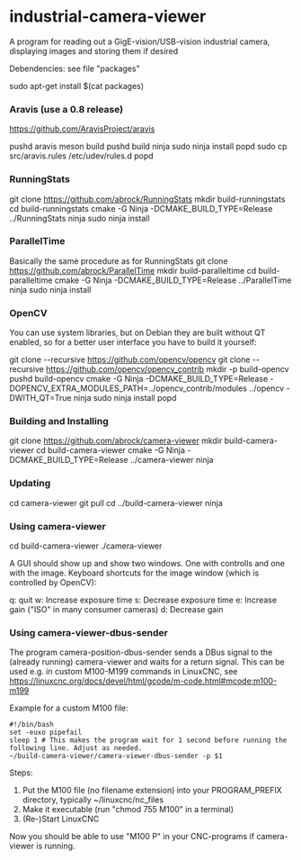 # industrial-camera-viewer
A program for reading out a GigE-vision/USB-vision industrial camera, displaying images and storing them if desired

Debendencies: see file "packages"

sudo apt-get install $(cat packages)


### Aravis (use a 0.8 release) ###

https://github.com/AravisProject/aravis

pushd aravis
meson build
pushd build
ninja
sudo ninja install
popd
sudo cp src/aravis.rules /etc/udev/rules.d
popd


### RunningStats ###

git clone https://github.com/abrock/RunningStats
mkdir build-runningstats
cd build-runningstats
cmake -G Ninja -DCMAKE_BUILD_TYPE=Release ../RunningStats
ninja
sudo ninja install

### ParallelTime ###

Basically the same procedure as for RunningStats
git clone https://github.com/abrock/ParallelTime
mkdir build-paralleltime
cd build-paralleltime
cmake -G Ninja -DCMAKE_BUILD_TYPE=Release ../ParallelTime
ninja
sudo ninja install

### OpenCV ###

You can use system libraries, but on Debian they are built without QT enabled, so for a better user interface you have to build it yourself:

git clone --recursive https://github.com/opencv/opencv
git clone --recursive https://github.com/opencv/opencv_contrib
mkdir -p build-opencv
pushd build-opencv
cmake -G Ninja -DCMAKE_BUILD_TYPE=Release -DOPENCV_EXTRA_MODULES_PATH=../opencv_contrib/modules ../opencv -DWITH_QT=True
ninja
sudo ninja install
popd

### Building and Installing ###

git clone https://github.com/abrock/camera-viewer
mkdir build-camera-viewer
cd build-camera-viewer
cmake -G Ninja -DCMAKE_BUILD_TYPE=Release ../camera-viewer
ninja

### Updating ###

cd camera-viewer
git pull
cd ../build-camera-viewer
ninja

### Using camera-viewer ###

cd build-camera-viewer
./camera-viewer

A GUI should show up and show two windows.
One with controlls and one with the image.
Keyboard shortcuts for the image window (which is controlled by OpenCV):

q: quit
w: Increase exposure time
s: Decrease exposure time
e: Increase gain ("ISO" in many consumer cameras)
d: Decrease gain

### Using camera-viewer-dbus-sender ###

The program camera-position-dbus-sender sends a DBus signal to the (already running) camera-viewer and waits for a return signal.
This can be used e.g. in custom M100-M199 commands in LinuxCNC, see https://linuxcnc.org/docs/devel/html/gcode/m-code.html#mcode:m100-m199

Example for a custom M100 file:
```
#!/bin/bash
set -euxo pipefail
sleep 1 # This makes the program wait for 1 second before running the following line. Adjust as needed.
~/build-camera-viewer/camera-viewer-dbus-sender -p $1
```

Steps:
1. Put the M100 file (no filename extension) into your PROGRAM_PREFIX directory, typically ~/linuxcnc/nc_files
2. Make it executable (run "chmod 755 M100" in a terminal)
3. (Re-)Start LinuxCNC

Now you should be able to use "M100 P<some value>" in your CNC-programs if camera-viewer is running.

